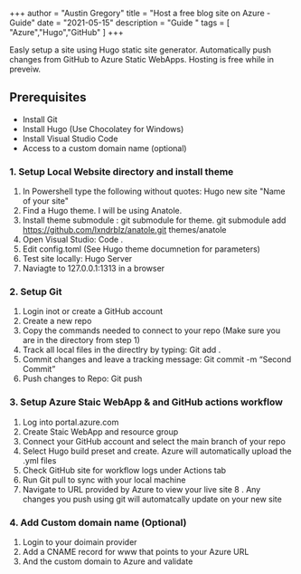 +++
author = "Austin Gregory"
title = "Host a free blog site on Azure - Guide"
date = "2021-05-15"
description = "Guide "
tags = [
    "Azure","Hugo","GitHub"
]
+++

Easly setup a site using Hugo static site generator. Automatically push changes from GitHub to Azure Static WebApps. Hosting is free while in preveiw.
<!--more-->


## Prerequisites

- Install Git
- Install Hugo (Use Chocolatey for Windows)
- Install Visual Studio Code
- Access to a custom domain name (optional)

### 1. Setup Local Website directory and install theme

1. In Powershell type the following without quotes: Hugo new site "Name of your site" 
2. Find a Hugo theme. I will be using Anatole.
2. Install theme submodule : git submodule for theme. git submodule add https://github.com/lxndrblz/anatole.git themes/anatole
3. Open Visual Studio: Code .
4. Edit config.toml (See Hugo theme documnetion for parameters)
5. Test site locally: Hugo Server
6. Naviagte to 127.0.0.1:1313 in a browser

### 2. Setup Git

1. Login inot or create a GitHub account
2. Create a new repo
3. Copy the commands needed to connect to your repo (Make sure you are in the directory from step 1)
4. Track all local files in the directlry by typing: Git add . 
5. Commit changes and leave a tracking message: Git commit -m “Second Commit”
6. Push changes to Repo: Git push

### 3. Setup Azure Staic WebApp & and GitHub actions workflow

1. Log into portal.azure.com
2. Create Staic WebApp and resource group 
3. Connect your GitHub account and select the main branch of your repo
4. Select Hugo build preset and create. Azure will automatically upload the .yml files
5. Check GitHub site for workflow logs under Actions tab
6. Run Git pull to sync with your local machine
7. Navigate to URL provided by Azure to view your live site
8 . Any changes you push using git will automatcally update on your new site

### 4. Add Custom domain name (Optional)
1. Login to your doimain provider
2. Add a CNAME record for www that points to your Azure URL
3. And the custom domain to Azure and validate 

